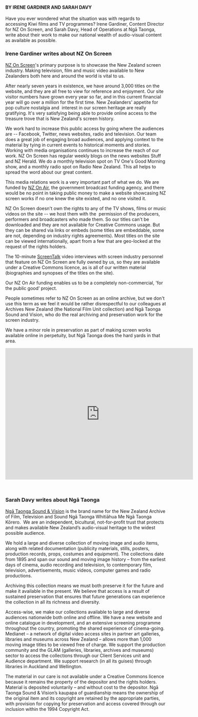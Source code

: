 <html><body><h4>BY IRENE GARDINER AND SARAH DAVY</h4>

Have you ever wondered what the situation was with regards to accessing Kiwi films and TV programmes? Irene Gardiner, Content Director for NZ On Screen, and Sarah Davy, Head of Operations at Ngā Taonga, write about their work to make our national wealth of audio-visual content as available as possible.

<h3>Irene Gardiner writes about NZ On Screen</h3>

<a title="NZ On Screen" href="http://www.nzonscreen.com/" target="_blank">NZ On Screen</a>'s primary purpose is to showcase the New Zealand screen industry. Making television, film and music video available to New Zealanders both here and around the world is vital to us.



After nearly seven years in existence, we have around 3,000 titles on the website, and they are all free to view for reference and enjoyment. Our site visitor numbers have grown every year so far, and in this current financial year will go over a million for the first time. New Zealanders' appetite for pop culture nostalgia and  interest in our screen heritage are really gratifying. It's very satisfying being able to provide online access to the treasure trove that is New Zealand's screen history.



We work hard to increase this public access by going where the audiences are -- Facebook, Twitter, news websites, radio and television. Our team does a great job of engaging broad audiences, and applying context to the material by tying in current events to historical moments and stories. Working with media organisations continues to increase the reach of our work. NZ On Screen has regular weekly blogs on the news websites Stuff and NZ Herald. We do a monthly television spot on TV One's Good Morning show, and a monthly radio spot on Radio New Zealand. This all helps to spread the word about our great content.



This media relations work is a very important part of what we do. We are funded by <a title="NZ On Air" href="http://www.nzonair.govt.nz/" target="_blank">NZ On Air</a>, the government broadcast funding agency, and there would be no point in taking public money to make a website showcasing NZ screen works if no one knew the site existed, and no one visited it.



NZ On Screen doesn't own the rights to any of the TV shows, films or music videos on the site -- we host them with the  permission of the producers, performers and broadcasters who made them. So our titles can't be downloaded and they are not available for Creative Commons usage. But they can be shared via links or embeds (some titles are embeddable, some are not, depending on industry rights agreements). Most titles on the site can be viewed internationally, apart from a few that are geo-locked at the request of the rights holders.



The 10-minute <a title="ScreenTalk" href="http://screentalk.nzonscreen.com/" target="_blank">ScreenTalk</a> video interviews with screen industry personnel that feature on NZ On Screen are fully owned by us, so they are available under a Creative Commons licence, as is all of our written material (biographies and synopses of the titles on the site).



Our NZ On Air funding enables us to be a completely non-commercial, 'for the public good’ project.



People sometimes refer to NZ On Screen as an online archive, but we don't use this term as we feel it would be rather disrespectful to our colleagues at Archives New Zealand (the National Film Unit collection) and Ngā Taonga Sound and Vision, who do the real archiving and preservation work for the screen industry.



We have a minor role in preservation as part of making screen works available online in perpetuity, but Ngā Taonga does the hard yards in that area.



<!-- Start NZ On Screen - NZ On Screen - See Us Go (clip 1) size is 585px by 410px -->

<iframe src="http://www.nzonscreen.com/embed/dce33d95016dfba2" width="585px" height="410px" frameborder="0" allowfullscreen="allowfullscreen"></iframe>

<!-- End NZ On Screen - NZ On Screen - See Us Go (clip 1) -->



 

<h3>Sarah Davy writes about Ngā Taonga<strong><strong>

</strong></strong></h3>

<a title="Nga Taonga Sound and Vision" href="http://www.ngataonga.org.nz/" target="_blank">Ngā Taonga Sound &amp; Vision</a> is the brand name for the New Zealand Archive of Film, Television and Sound Ngā Taonga Whitiāhua Me Ngā Taonga Kōrero.  We are an independent, bicultural, not-for-profit trust that protects and makes available New Zealand’s audio-visual heritage to the widest possible audience.



We hold a large and diverse collection of moving image and audio items, along with related documentation (publicity materials, stills, posters, production records, props, costumes and equipment). The collections date from 1895 and span our sound and moving image history – from the earliest days of cinema, audio recording and television, to contemporary film, television, advertisements, music videos, computer games and radio productions.



Archiving this collection means we must both preserve it for the future and make it available in the present. We believe that access is a result of sustained preservation that ensures that future generations can experience the collection in all its richness and diversity.



Access-wise, we make our collections available to large and diverse audiences nationwide both online and offline. We have a new website and online catalogue in development, and an extensive screening programme throughout the country, promoting the shared experience of cinema-going. Medianet – a network of digital video access sites in partner art galleries, libraries and museums across New Zealand – allows more than 1,000 moving image titles to be viewed free of charge. We support the production community and the GLAM (galleries, libraries, archives and museums) sector to access the collections through our Client Services unit and Audience department. We support research (in all its guises) through libraries in Auckland and Wellington.



The material in our care is not available under a Creative Commons licence because it remains the property of the depositor and the rights holders. Material is deposited voluntarily – and without cost to the depositor. Ngā Taonga Sound &amp; Vision’s kaupapa of guardianship means the ownership of the original item and its copyright are retained by the appropriate parties, with provision for copying for preservation and access covered through our inclusion within the 1994 Copyright Act.</body></html>